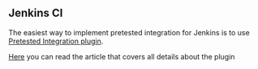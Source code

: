## Jenkins CI

The easiest way to implement pretested integration for Jenkins is to use [Pretested Integration plugin](https://wiki.jenkins-ci.org/display/JENKINS/Pretested+Integration+Plugin).

[Here](http://www.josra.org/blog/Pretested+integration+plugin.html) you can read the article that covers all details about the plugin